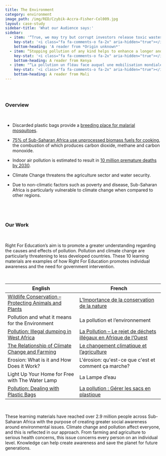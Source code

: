 ```yaml
---
title: The Environment
category: environment
image_path: /img/RED/Czybik-Accra-Fisher-Col009.jpg
layout: case-study
sidebar-title: 'What our Audience says:'
sidebar:
  - item: '“True, we may try but corrupt investors release toxic wastes in the air, open spaces and water bodies. Nobody listens since money has exchanged hands, our conservatory articles go unheeded. But teaching our younger generation better methods to interact with our environment, perhaps that can do the trick. They grow up with more environmentally conservative mindsets.”'
    key-stat: '<i class="fa fa-comments-o fa-2x" aria-hidden="true"></i>'
    bottom-heading: 'A reader from *Origin unknown*'
  - item: “Stopping pollution of any kind helps to enhance a longer and healthier life. The educated ones should endeavour to teach the non-educated for the benefit of all.”
    key-stat: '<i class="fa fa-comments-o fa-2x" aria-hidden="true"></i>'
    bottom-heading: A reader from Kenya
  - item: "“La pollution un fléau face auquel une mobilisation mondiale est indispensable pour aider les pays qui subissent ce catastrophe. Les pays pollueurs doivent consentir tous leurs efforts leurs efforts en appuyant financièrement à éradiquer cette menace qui pèse sur l'humanité toute entière.”"
    key-stat: '<i class="fa fa-comments-o fa-2x" aria-hidden="true"></i>'
    bottom-heading: A reader from Mali
---
```



### &nbsp;

### **Overview**

&nbsp;

* Discarded plastic bags provide a [breeding place for malarial mosquitoes](http://www.nytimes.com/2005/04/07/world/africa/flower-of-africa-a-curse-thats-blowing-in-the-wind.html?_r=0).

* [75% of Sub-Saharan Africa use unprocessed biomass fuels for cooking](http://blogs.worldbank.org/climatechange/revival-cookstove-research), the combustion of which produces carbon dioxide, methane and carbon monoxide.

* Indoor air pollution is estimated to result in [10 million premature deaths by 2030](http://blogs.worldbank.org/climatechange/revival-cookstove-research).

* Climate Change threatens the agriculture sector and water security.

* Due to non-climatic factors such as poverty and disease, Sub-Saharan Africa is particularly vulnerable to climate change when compared to other regions.

## &nbsp;

### **Our Work**

&nbsp;

Right For Education’s aim is to promote a greater understanding regarding the causes and effects of pollution. Pollution and climate change are particularly threatening to less developed countries. These 10 learning materials are examples of how Right For Education promotes individual awareness and the need for government intervention.

&nbsp;

| English | French |
| --- | --- |
| [Wildlife Conservation – Protecting Animals and Plants](http://www.rightforeducation.org/all-topics/nature/wildlife-conservation/) | [L’Importance de la conservation de la nature](http://www.rightforeducation.org/fr/tous-sujets/nature-fr/limportance-de-la-conservation-de-la-nature/) |
| Pollution and what it means for the Environment | La pollution et l’environnement |
| [Pollution: Illegal dumping in West Africa](http://www.rightforeducation.org/all-topics/nature/pollution-illegal-dumping/) | [La Pollution – Le rejet de d&eacute;chets ill&eacute;gaux en Afrique de l’Ouest](http://www.rightforeducation.org/fr/tous-sujets/nature-fr/le-changement-climatique-et-lagriculture/) |
| [The Relationship of Climate Change and Farming](http://www.rightforeducation.org/all-topics/nature/climage-change-and-farming/) | [Le changement climatique et l’agriculture](http://www.rightforeducation.org/fr/tous-sujets/nature-fr/le-changement-climatique-et-lagriculture/) |
| Erosion: What is it and How Does it Work? | L'&eacute;rosion: qu'est-ce que c'est et comment &ccedil;a marche? |
| Light Up Your Home for Free with The Water Lamp | La Lampe d’eau |
| [Pollution: Dealing with Plastic Bags](http://www.rightforeducation.org/uncategorised/pollution-dealing-plastic-bags/) | [La pollution : G&eacute;rer les sacs en plastique](http://www.rightforeducation.org/fr/tous-sujets/nature-fr/la-pollution-gerer-les-sacs-en-plastique/) |

&nbsp;

These learning materials have reached over 2.9 million people across Sub-Saharan Africa with the purpose of creating greater social awareness around environmental issues. Climate change and pollution affect everyone, and this is reflected in our approach. From farming and agriculture to serious health concerns, this issue concerns every person on an individual level. Knowledge can help create awareness and save the planet for future generations.